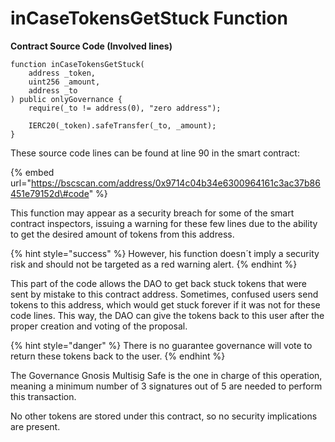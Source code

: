 # inCaseTokensGetStuck Function

**Contract Source Code \(Involved lines\)**

```text
function inCaseTokensGetStuck(
    address _token,
    uint256 _amount,
    address _to
) public onlyGovernance {
    require(_to != address(0), "zero address");

    IERC20(_token).safeTransfer(_to, _amount);
}
```

These source code lines can be found at line 90 in the smart contract:

{% embed url="https://bscscan.com/address/0x9714c04b34e6300964161c3ac37b86451e79152d\#code" %}

This function may appear as a security breach for some of the smart contract inspectors, issuing a warning for these few lines due to the ability to get the desired amount of tokens from this address.

{% hint style="success" %}
However, his function doesn´t imply a security risk and should not be targeted as a red warning alert. 
{% endhint %}

This part of the code allows the DAO to get back stuck tokens that were sent by mistake to this contract address. Sometimes, confused users send tokens to this address, which would get stuck forever if it was not for these code lines. This way, the DAO can give the tokens back to this user after the proper creation and voting of the proposal. 

{% hint style="danger" %}
There is no guarantee governance will vote to return these tokens back to the user.
{% endhint %}

The Governance Gnosis Multisig Safe is the one in charge of this operation, meaning a minimum number of 3 signatures out of 5 are needed to perform this transaction.

No other tokens are stored under this contract, so no security implications are present.





